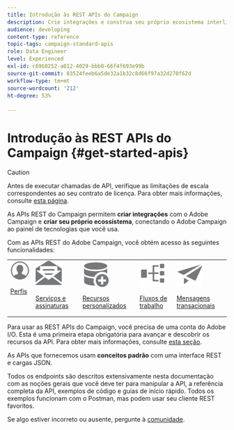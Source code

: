 ```yaml
---
title: Introdução às REST APIs do Campaign
description: Crie integrações e construa seu próprio ecosistema interligando o Campaign a um painel de tecnologias.
audience: developing
content-type: reference
topic-tags: campaign-standard-apis
role: Data Engineer
level: Experienced
exl-id: c6968252-a012-4029-bbb8-66f4f693e99b
source-git-commit: 83524feeb6a5de32a1b32c8d66f97a32d270f62d
workflow-type: tm+mt
source-wordcount: '212'
ht-degree: 53%

---
```


# Introdução às REST APIs do Campaign {#get-started-apis}

>[!CAUTION]
>
>Antes de executar chamadas de API, verifique as limitações de escala correspondentes ao seu contrato de licença. Para obter mais informações, consulte [esta página](https://helpx.adobe.com/br/legal/product-descriptions/campaign-standard.html#ITInfrastructureResourcesbyActiveProfilesTiers).

As APIs REST do Campaign permitem **criar integrações** com o Adobe Campaign e **criar seu próprio ecossistema**, conectando o Adobe Campaign ao painel de tecnologias que você usa.

Com as APIs REST do Adobe Campaign, você obtém acesso às seguintes funcionalidades:

<table><tr>
 <td valign="top"><a href="retrieving-profiles.md"><img width="60px" alt="condições" src="assets/icon_profile.svg"/></a><p><a href="retrieving-profiles.md">Perfis</a></p></td>
<td valign="top"><a href="creating-a-service.md"><img width="60px" alt="condições" src="assets/icon_services.svg"/></a><p><a href="creating-a-service.md">Serviços e assinaturas</a></p></td>
<td valign="top"><a href="interacting-with-custom-resources.md"><img width="60px" alt="condições" src="assets/icon_customresources.svg"/></a><p><a href="interacting-with-custom-resources.md">Recursos personalizados</a></p></td>
<td valign="top"><a href="controlling-a-workflow.md"><img width="60px" alt="condições" src="assets/icon_workflows.svg"/></a><p><a href="controlling-a-workflow.md">Fluxos de trabalho</a></p></td>
<td valign="top"><a href="managing-transactional-messages.md"><img width="60px" alt="condições" src="assets/icon_transactionalmessage.svg"/></a><p><a href="managing-transactional-messages.md">Mensagens transacionais</a></p></td>
</tr></table>

Para usar as REST APIs do Campaign, você precisa de uma conta do Adobe I/O. Esta é uma primeira etapa obrigatória para avançar e descobrir os recursos da API.
Para obter mais informações, consulte [esta seção](setting-up-api-access.md).

As APIs que fornecemos usam **conceitos padrão** com uma interface REST e cargas JSON.

Todos os endpoints são descritos extensivamente nesta documentação com as noções gerais que você deve ter para manipular a API, a referência completa da API, exemplos de código e guias de início rápido. Todos os exemplos funcionam com o Postman, mas podem usar seu cliente REST favoritos.

Se algo estiver incorreto ou ausente, pergunte à [comunidade](https://experienceleaguecommunities.adobe.com/t5/adobe-campaign-standard/ct-p/adobe-campaign-standard-community?profile.language=pt).
